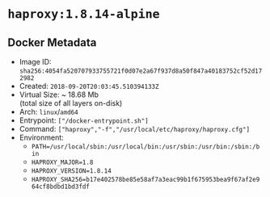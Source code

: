 # `haproxy:1.8.14-alpine`

## Docker Metadata

- Image ID: `sha256:4054fa520707933755721f0d07e2a67f937d8a50f847a40183752cf52d172982`
- Created: `2018-09-20T20:03:45.510394133Z`
- Virtual Size: ~ 18.68 Mb  
  (total size of all layers on-disk)
- Arch: `linux`/`amd64`
- Entrypoint: `["/docker-entrypoint.sh"]`
- Command: `["haproxy","-f","/usr/local/etc/haproxy/haproxy.cfg"]`
- Environment:
  - `PATH=/usr/local/sbin:/usr/local/bin:/usr/sbin:/usr/bin:/sbin:/bin`
  - `HAPROXY_MAJOR=1.8`
  - `HAPROXY_VERSION=1.8.14`
  - `HAPROXY_SHA256=b17e402578be85e58af7a3eac99b1f675953bea9f67af2e964cf8bdbd1bd3fdf`
